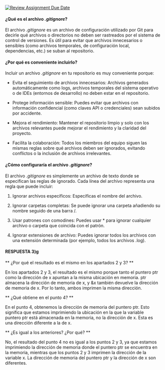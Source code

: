 [![Review Assignment Due Date](https://classroom.github.com/assets/deadline-readme-button-22041afd0340ce965d47ae6ef1cefeee28c7c493a6346c4f15d667ab976d596c.svg)](https://classroom.github.com/a/kl-E8VQf)

#### ¿Qué es el archivo _.gitignore_?
El archivo _.gitignore_ es un archivo de configuración utilizado por Git para decirle qué archivos o directorios no deben ser rastreados por el sistema de control de versiones. Es útil para evitar que archivos innecesarios o sensibles (como archivos temporales, de configuración local, dependencias, etc.) se suban al repositorio.

#### ¿Por qué es conveniente incluirlo?
Incluir un archivo _.gitignore_ en tu repositorio es muy conveniente porque:

- Evita el seguimiento de archivos innecesarios: Archivos generados automáticamente como logs, archivos temporales del sistema operativo o de IDEs (entornos de desarrollo) no deben estar en el repositorio.

- Protege información sensible: Puedes evitar que archivos con información confidencial (como claves API o credenciales) sean subidos por accidente.

- Mejora el rendimiento: Mantener el repositorio limpio y solo con los archivos relevantes puede mejorar el rendimiento y la claridad del proyecto.

- Facilita la colaboración: Todos los miembros del equipo siguen las mismas reglas sobre qué archivos deben ser ignorados, evitando conflictos o la inclusión de archivos irrelevantes.

#### ¿Cómo configuraría el archivo _.gitignore_?
El archivo _.gitignore_ es simplemente un archivo de texto donde se especifican las reglas de ignorado. Cada línea del archivo representa una regla que puede incluir:

1. Ignorar archivos específicos: Especificas el nombre del archivo.

2. Ignorar carpetas completas: Se puede ignorar una carpeta añadiendo su nombre seguido de una barra /.

3. Usar patrones con comodines: Puedes usar * para ignorar cualquier archivo o carpeta que coincida con el patrón.

3. Ignorar extensiones de archivo: Puedes ignorar todos los archivos con una extensión determinada (por ejemplo, todos los archivos .log).

#### RESPUESTA 3)g
** ¿Por qué el resultado es el mismo en los apartados 2 y 3? ** <br>

En los apartados 2 y 3, el resultado es el mismo porque tanto el puntero ptr como la dirección de x apuntan a la misma ubicación en memoria. ptr almacena la dirección de memoria de x, y &x también devuelve la dirección de memoria de x. Por lo tanto, ambos imprimen la misma dirección. <br>

** ¿Qué obtiene en el punto 4? ** <br>

En el punto 4, obtenemos la dirección de memoria del puntero ptr. Esto significa que estamos imprimiendo la ubicación en la que la variable puntero ptr está almacenada en la memoria, no la dirección de x. Esta es una dirección diferente a la de x.

** ¿Es igual a los anteriores? ¿Por qué? ** <br>

No, el resultado del punto 4 no es igual a los puntos 2 y 3, ya que estamos imprimiendo la dirección de memoria donde el puntero ptr se encuentra en la memoria, mientras que los puntos 2 y 3 imprimen la dirección de la variable x. La dirección de memoria del puntero ptr y la dirección de x son diferentes.

